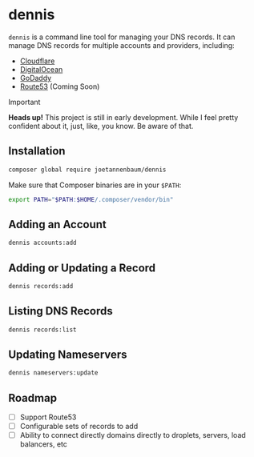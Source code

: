 # dennis

`dennis` is a command line tool for managing your DNS records. It can manage DNS records for multiple accounts and providers, including:

-   [Cloudflare](https://www.cloudflare.com/)
-   [DigitalOcean](https://www.digitalocean.com/)
-   [GoDaddy](https://www.godaddy.com/)
-   [Route53](https://aws.amazon.com/route53/) (Coming Soon)

> [!IMPORTANT]  
> **Heads up!** This project is still in early development. While I feel pretty confident about it, just, like, you know. Be aware of that.

## Installation

```bash
composer global require joetannenbaum/dennis
```

Make sure that Composer binaries are in your `$PATH`:

```bash
export PATH="$PATH:$HOME/.composer/vendor/bin"
```

## Adding an Account

```bash
dennis accounts:add
```

## Adding or Updating a Record

```bash
dennis records:add
```

## Listing DNS Records

```bash
dennis records:list
```

## Updating Nameservers

```bash
dennis nameservers:update
```

## Roadmap

-   [ ] Support Route53
-   [ ] Configurable sets of records to add
-   [ ] Ability to connect directly domains directly to droplets, servers, load balancers, etc
